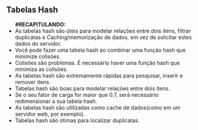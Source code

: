 <h2>Tabelas Hash</h2>

<ul>
<b>#RECAPITULANDO:</b>
    <li>As tabelas hash são úteis para modelar relações entre dois itens, filtrar duplicatas e Caching/memorização de dados, em vez de solicitar estes dados do servidor.</li>
    <li>Você pode fazer uma tabela hash ao combinar uma função hash que minimize colisões.</li>
    <li>Colisões são problemas. É necessário haver uma função hash que minimiza as colisões.</li>
    <li>As tabelas hash são extremamente rápidas para pesquisar, inserir e remover itens.</li>
    <li>Tabelas hash são boas para modelar relações entre dois itens.</li>
    <li>Se o seu fator de carga for maior que 0.7, será necessário redimensionar a sua tabela hash.</li>
    <li>As tabelas hash são utilizadas como cache de dados(como em um servidor web, por exemplo).</li>
    <li>Tabelas hash são ótimas para localizar duplicatas.</li>
</ul>